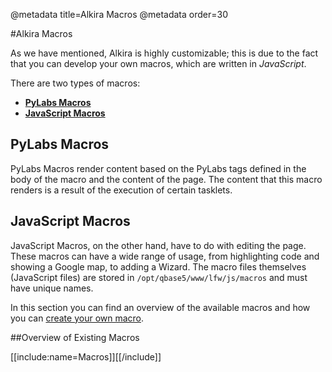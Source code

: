 @metadata title=Alkira Macros
@metadata order=30

[howto]: /sampleapp/#/alkiradocs/Macros\_HOWTO
[pylabs]: /sampleapp/#/alkiradocs/MacrosPylabs
[js]: /sampleapp/#/alkiradocs/MacrosJavascript

#Alkira Macros

As we have mentioned, Alkira is highly customizable; this is due to the fact that you can develop your own macros, which are written in _JavaScript_.

There are two types of macros:

* __[PyLabs Macros][pylabs]__
* __[JavaScript Macros][js]__

## PyLabs Macros
PyLabs Macros render content based on the PyLabs tags defined in the body of the macro and the content of the page.
The content that this macro renders is a result of the execution of certain tasklets. 


## JavaScript Macros
JavaScript Macros, on the other hand, have to do with editing the page. These macros can have a wide range of usage, from highlighting code and showing a Google map, to adding a Wizard.
The macro files themselves (JavaScript files) are stored in `/opt/qbase5/www/lfw/js/macros` and must have unique names.

In this section you can find an overview of the available macros and how you can [create your own macro][howto].

##Overview of Existing Macros

[[include:name=Macros]][[/include]]